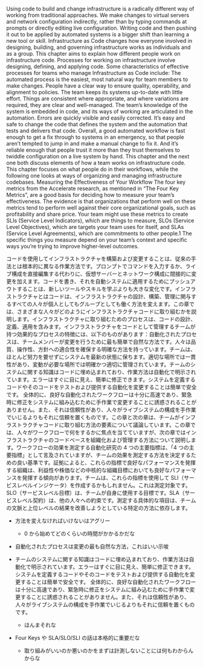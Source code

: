 Using code to build and change infrastructure is a radically different way of working from traditional approaches. We make changes to virtual servers and network configuration indirectly, rather than by typing commands at prompts or directly editing live configuration. Writing code and then pushing it out to be applied by automated systems is a bigger shift than learning a new tool or skill. Infrastructure as Code changes how everyone involved in designing, building, and governing infrastructure works as individuals and as a group. This chapter aims to explain how different people work on infrastructure code. Processes for working on infrastructure involve designing, defining, and applying code. Some characteristics of effective processes for teams who manage Infrastructure as Code include: The automated process is the easiest, most natural way for team members to make changes. People have a clear way to ensure quality, operability, and alignment to policies. The team keeps its systems up-to-date with little effort. Things are consistent where appropriate, and where variations are required, they are clear and well-managed. The team’s knowledge of the system is embedded in code, and its ways of working are articulated in the automation. Errors are quickly visible and easily corrected. It’s easy and safe to change the code that defines the system and the automation that tests and delivers that code.
Overall, a good automated workflow is fast enough to get a fix through to systems in an emergency, so that people aren’t tempted to jump in and make a manual change to fix it. And it’s reliable enough that people trust it more than they trust themselves to twiddle configuration on a live system by hand. This chapter and the next one both discuss elements of how a team works on infrastructure code. This chapter focuses on what people do in their workflows, while the following one looks at ways of organizing and managing infrastructure codebases. Measuring the Effectiveness of Your Workflow The four key metrics from the Accelerate research, as mentioned in “The Four Key Metrics”, are a good basis for deciding how to measure your team’s effectiveness. The evidence is that organizations that perform well on these metrics tend to perform well against their core organizational goals, such as profitability and share price. Your team might use these metrics to create SLIs (Service Level Indicators), which are things to measure, SLOs (Service Level Objectives), which are targets your team uses for itself, and SLAs (Service Level Agreements), which are commitments to other people.1 The specific things you measure depend on your team’s context and specific ways you’re trying to improve higher-level outcomes.

コードを使用してインフラストラクチャを構築および変更することは、従来の手法とは根本的に異なる作業方法です。プロンプトでコマンドを入力するか、ライブ構成を直接編集する代わりに、仮想サーバーとネットワーク構成に間接的に変更を加えます。コードを書き、それを自動システムに適用するためにプッシュアウトすることは、新しいツールやスキルを学ぶよりも大きな変化です。インフラストラクチャとはコードは、インフラストラクチャの設計、構築、管理に関与するすべての人々が個人としてもグループとしても働く方法を変えます。この章では、さまざまな人々がどのようにインフラストラクチャコードに取り組むかを説明します。インフラストラクチャに取り組むためのプロセスは、コードの設計、定義、適用を含みます。インフラストラクチャをコードとして管理するチームが持つ効果的なプロセスの特徴には、以下のものがあります：自動化されたプロセスは、チームメンバーが変更を行うために最も簡単で自然な方法です。人々は品質、操作性、方針への適合性を確保する明確な方法を持っています。チームは、ほとんど努力を要せずにシステムを最新の状態に保ちます。適切な場所では一貫性があり、変動が必要な場所では明確かつ適切に管理されています。チームのシステムに関する知識はコードに埋め込まれており、作業方法は自動化で明示されています。エラーはすぐに目に見え、簡単に修正できます。システムを定義するコードやそのコードをテストおよび提供する自動化を変更することは簡単で安全です。
全体的に、良好な自動化されたワークフローは十分に高速であり、緊急時に修正をシステムに組み込むために手作業で変更することに誘惑されることがありません。また、それは信頼性があり、人々がライブシステムの構成を手作業でいじるよりもそれに信頼を置くものです。この章と次の章は、チームがインフラストラクチャコードに取り組む方法の要素について議論しています。この章では、人々がワークフローで何をするかに焦点を当てていますが、次の章ではインフラストラクチャのコードベースを組織化および管理する方法について説明します。ワークフローの効果を測定する自動化研究の 4 つの主要指標は、「4 つの主要指標」として言及されていますが、チームの効果を測定する方法を決定するための良い基準です。証拠によると、これらの指標で良好なパフォーマンスを発揮する組織は、利益性や株価などの中核的な組織目標においても良好なパフォーマンスを発揮する傾向があります。チームは、これらの指標を使用して SLI（サービスレベルインジケータ）を作成するかもしれません。これは測定対象です。SLO（サービスレベル目標）は、チームが自身に使用する目標です。SLA（サービスレベル契約）は、他の人々への約束です。測定する具体的な項目は、チームの文脈と上位レベルの結果を改善しようとしている特定の方法に依存します。

- 方法を変えなければいけないはアグリー

  - 0 から始めてどのくらいの時間がかかるかだな

- 自動化されたプロセスは変更の最も自然な方法，これはいい示唆

- チームのシステムに関する知識はコードに埋め込まれており、作業方法は自動化で明示されています。エラーはすぐに目に見え、簡単に修正できます。システムを定義するコードやそのコードをテストおよび提供する自動化を変更することは簡単で安全です。
  全体的に、良好な自動化されたワークフローは十分に高速であり、緊急時に修正をシステムに組み込むために手作業で変更することに誘惑されることがありません。また、それは信頼性があり、人々がライブシステムの構成を手作業でいじるよりもそれに信頼を置くものです。

  - ほんまそれな

- Four Keys や SLA/SLO/SLI の話は本格的に重要だな
  - 取り組みがいいのか悪いのかをまずは計測しないことには何もわからんからな
